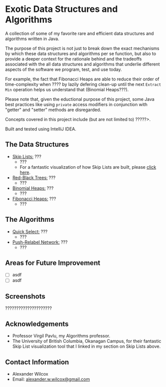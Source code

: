 # Exotic Data Structures and Algorithms

A collection of some of my favorite rare and efficient data structures and algorithms written in Java.


The purpose of this project is not just to break down the exact mechanisms by which these data structures and algorithms per se function, but also to provide a deeper context for the rationale behind and the tradeoffs associated with the all data structures and algorithms that underlie different aspects of the software we program, test, and use today.

For example, the fact that Fibonacci Heaps are able to reduce their order of time-complexity when ???? by lazily defering clean-up until the next `Extract Min` operation helps us understand that (Binomial Heaps???).


Please note that, given the eductional purpose of this project, some Java best practices like using `private` access modifiers in conjunction with "getter" and "setter" methods are disregarded.

Concepts covered in this project include (but are not limited to) ?????>. 

Built and tested using IntelliJ IDEA. 

## The Data Structures
- <ins>Skip Lists:</ins> ???
  - ???
  - For a fantastic visualization of how Skip Lists are built, please [click here](https://cmps-people.ok.ubc.ca/ylucet/DS/SkipList.html "UBC Skip List Visualization"). 
- <ins>Red-Black Trees:</ins> ???
  - ???
- <ins>Binomial Heaps:</ins> ???
  - ???
- <ins>Fibonacci Heaps:</ins> ???
  - ???

## The Algorithms
- <ins>Quick Select:</ins> ???
  - ???
- <ins>Push-Relabel Network:</ins> ???
  - ???

## Areas for Future Improvement
- [ ] asdf
- [ ] asdf

## Screenshots

?????????????????????

## Acknowledgements

- Professor Virgil Pavlu, my Algorithms professor.
- The University of British Columbia, Okanagan Campus, for their fantastic Skip List visualization tool that I linked in my section on Skip Lists above.  

## Contact Information
- Alexander Wilcox
- Email: alexander.w.wilcox@gmail.com
